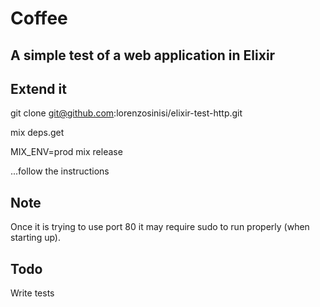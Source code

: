 # Coffee

## A simple test of a web application in Elixir

## Extend it

  git clone git@github.com:lorenzosinisi/elixir-test-http.git

  mix deps.get

  MIX_ENV=prod mix release
  
  ...follow the instructions

## Note

Once it is trying to use port 80 it may require sudo to run properly (when starting up). 


## Todo

Write tests



